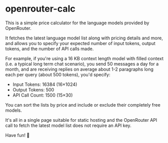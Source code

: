 # openrouter-calc

This is a simple price calculator for the language models provided by OpenRouter.

It fetches the latest language model list along with pricing details and more, and allows you to specify your expected number of input tokens, output tokens, and the number of API calls made.

For example, if you're using a 16 KB context length model with filled context (i.e. a typical long term chat scenario), you send 50 messages a day for a month, and are receiving replies on average about 1-2 paragraphs long each per query (about 500 tokens), you'd specify:

* Input Tokens: 16384 (16×1024)
* Output Tokens: 500
* API Call Count: 1500 (15×30)

You can sort the lists by price and include or exclude their completely free models.

It's all in a single page suitable for static hosting and the OpenRouter API call to fetch the latest model list does not require an API key.

Have fun! 🥳
